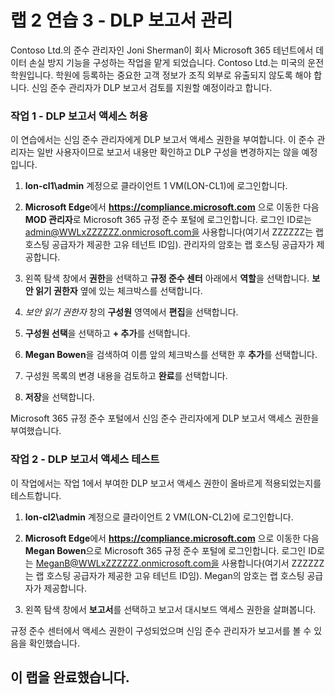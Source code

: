 ﻿# 랩 2 연습 3 - DLP 보고서 관리

Contoso Ltd.의 준수 관리자인 Joni Sherman이 회사 Microsoft 365 테넌트에서 데이터 손실 방지 기능을 구성하는 작업을 맡게 되었습니다. Contoso Ltd.는 미국의 운전학원입니다. 학원에 등록하는 중요한 고객 정보가 조직 외부로 유출되지 않도록 해야 합니다. 신임 준수 관리자가 DLP 보고서 검토를 지원할 예정이라고 합니다.

### 작업 1 - DLP 보고서 액세스 허용

이 연습에서는 신임 준수 관리자에게 DLP 보고서 액세스 권한을 부여합니다. 이 준수 관리자는 일반 사용자이므로 보고서 내용만 확인하고 DLP 구성을 변경하지는 않을 예정입니다.

1. **lon-cl1\admin** 계정으로 클라이언트 1 VM(LON-CL1)에 로그인합니다.

2. **Microsoft Edge**에서 **https://compliance.microsoft.com** 으로 이동한 다음 **MOD 관리자**로 Microsoft 365 규정 준수 포털에 로그인합니다. 로그인 ID로는 admin@WWLxZZZZZZ.onmicrosoft.com을 사용합니다(여기서 ZZZZZZ는 랩 호스팅 공급자가 제공한 고유 테넌트 ID임).  관리자의 암호는 랩 호스팅 공급자가 제공합니다.

3. 왼쪽 탐색 창에서 **권한**을 선택하고 **규정 준수 센터** 아래에서 **역할**을 선택합니다.  **보안 읽기 권한자** 옆에 있는 체크박스를 선택합니다.

4. *보안 읽기 권한자* 창의 **구성원** 영역에서 **편집**을 선택합니다.

5. **구성원 선택**을 선택하고 **+ 추가**를 선택합니다.

6. **Megan Bowen**을 검색하여 이름 앞의 체크박스를 선택한 후 **추가**를 선택합니다.

7. 구성원 목록의 변경 내용을 검토하고 **완료**를 선택합니다.

8. **저장**을 선택합니다.

Microsoft 365 규정 준수 포털에서 신임 준수 관리자에게 DLP 보고서 액세스 권한을 부여했습니다.

### 작업 2 - DLP 보고서 액세스 테스트

이 작업에서는 작업 1에서 부여한 DLP 보고서 액세스 권한이 올바르게 적용되었는지를 테스트합니다.

1. **lon-cl2\admin** 계정으로 클라이언트 2 VM(LON-CL2)에 로그인합니다.

2. **Microsoft Edge**에서 **https://compliance.microsoft.com** 으로 이동한 다음 **Megan Bowen**으로 Microsoft 365 규정 준수 포털에 로그인합니다. 로그인 ID로는 MeganB@WWLxZZZZZZ.onmicrosoft.com을 사용합니다(여기서 ZZZZZZ는 랩 호스팅 공급자가 제공한 고유 테넌트 ID임).  Megan의 암호는 랩 호스팅 공급자가 제공합니다.

3. 왼쪽 탐색 창에서 **보고서**를 선택하고 보고서 대시보드 액세스 권한을 살펴봅니다.

규정 준수 센터에서 액세스 권한이 구성되었으며 신임 준수 관리자가 보고서를 볼 수 있음을 확인했습니다.

## 이 랩을 완료했습니다.
